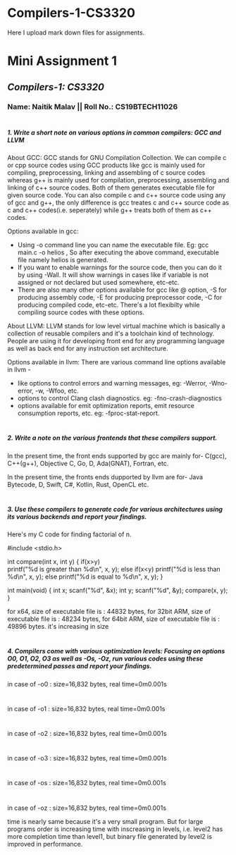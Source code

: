 # Compilers-1-CS3320
Here I upload mark down files for assignments.

# **Mini Assignment 1**
## **_Compilers-1: CS3320_**
### Name: Naitik Malav ||  Roll No.: CS19BTECH11026 
# 
#
##### 1. Write a short note on various options in common compilers: GCC and LLVM
About GCC:
GCC stands for GNU Compilation Collection. We can compile c or cpp source codes using GCC products like gcc is  mainly used for compiling, preprocessing, linking and assembling of c source codes whereas g++ is mainly used for compilation, preprocessing, assembling and linking of c++ source codes. Both of them generates executable file for given source code. You can also compile c and c++ source code using any of gcc and g++, the only difference is gcc treates c and c++ source code as c and c++ codes(i.e. seperately) while g++ treats both of them as c++ codes.

Options available in gcc:
- Using -o command line you can name the executable file. Eg: gcc main.c -o helios , So after executing the above command, executable file namely helios is generated. 
- If you want to enable warnings for the source code, then you can do it by using -Wall. It will show warnings in cases like if variable is not assigned or not declared but used somewhere, etc-etc.
- There are also many other options available for gcc like @ option, -S for producing assembly code, -E for producing preprocessor code, -C for producing compiled code, etc-etc. There's a lot flexibilty while compiling source codes with these options.

About LLVM:
LLVM stands for low level virtual machine which is basically a collection of reusable compilers and it's a toolchain kind of technology. People are using it for developing front end for any programming language as well as back end for any instruction set architecture.

Options available in llvm:
There are various command line options available in llvm - 
- like options to control errors and warning messages, eg: -Werror, -Wno-error, -w, -Wfoo, etc.
- options to control Clang clash diagnostics. eg: -fno-crash-diagnostics
- options available for emit optimization reports, emit resource consumption reports, etc. eg: -fproc-stat-report.

# 
# 
##### 2. Write a note on the various frontends that these compilers support.
In the present time, the front ends supported by gcc are mainly for- C(gcc), C++(g++), Objective C, Go, D, Ada(GNAT), Fortran, etc.

In the present time, the fronts ends dupported by llvm are for- Java Bytecode, D, Swift, C#, Kotlin, Rust, OpenCL etc.

#
#
##### 3. Use these compilers to generate code for various architectures using its various backends and report your findings.
Here's my C code for finding factorial of n.

#include <stdio.h>

int compare(int x, int y) {
   if(x>y)    
        printf("%d is greater than %d\n", x, y);
   else if(x<y)
        printf("%d is less than %d\n", x, y);
    else
        printf("%d is equal to %d\n", x, y);
}

int main(void) {
    int x;
    scanf("%d", &x);
    int y;
    scanf("%d", &y);
    compare(x, y);
}

for x64, size of executable file is : 44832 bytes,
for 32bit ARM, size of executable file is : 48234 bytes,
for 64bit ARM, size of executable file is : 49896 bytes.
it's increasing in size
#
#
##### 4. Compilers come with various optimization levels: Focusing on options O0, O1, O2, O3  as well as -Os, -Oz, run various codes using these predetermined passes and report your findings.

in case of -o0 : size=16,832 bytes, real time=0m0.001s
#
in case of -o1 : size=16,832 bytes, real time=0m0.001s
#
in case of -o2 : size=16,832 bytes, real time=0m0.001s
#
in case of -o3 : size=16,832 bytes, real time=0m0.001s
#
in case of -os : size=16,832 bytes, real time=0m0.001s
#
in case of -oz : size=16,832 bytes, real time=0m0.001s

time is nearly same because it's a very small program. But for large programs order is increasing time with inscreasing in levels, i.e. level2 has more completion time than level1, but binary file generated by level2 is improved in performance.  
